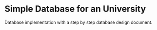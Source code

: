 # Simple Database for an University
Database implementation with a step by step database design document.
